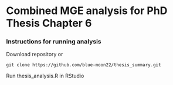 # Combined MGE analysis for PhD Thesis Chapter 6

### Instructions for running analysis

Download repository or
```
git clone https://github.com/blue-moon22/thesis_summary.git
```

Run thesis_analysis.R in RStudio